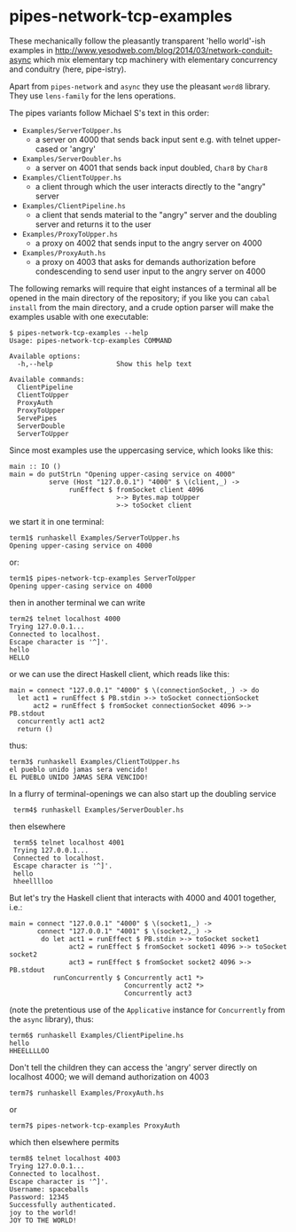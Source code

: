 pipes-network-tcp-examples
==========================

These mechanically follow the pleasantly
transparent 'hello world'-ish examples in
http://www.yesodweb.com/blog/2014/03/network-conduit-async
which mix elementary tcp machinery with elementary
concurrency and conduitry (here, pipe-istry).

Apart from `pipes-network` and `async` they use the pleasant
`word8` library. They use `lens-family` for the lens operations.

The pipes variants follow Michael S's text in this
order:

-   `Examples/ServerToUpper.hs`
    -   a server on 4000 that sends back input sent e.g. with telnet
        upper-cased or 'angry'
-   `Examples/ServerDoubler.hs`
    -   a server on 4001 that sends back 
        input doubled, `Char8` by `Char8`
-   `Examples/ClientToUpper.hs`
    -   a client through which the user interacts
        directly to the "angry" server 
-   `Examples/ClientPipeline.hs`
    -   a client that sends material to the
        "angry" server and the doubling server and
        returns it to the user
-   `Examples/ProxyToUpper.hs`
    -   a proxy on 4002 that sends input to the
        angry server on 4000
-   `Examples/ProxyAuth.hs`
    -   a proxy on 4003 that asks for demands
        authorization before condescending to send
        user input to the angry server on 4000

The following remarks will require that eight
instances of a terminal all be opened in the main
directory of the repository; if you like you can
`cabal install` from the main directory, and a
crude option parser will make the examples usable with
one executable:

    $ pipes-network-tcp-examples --help
    Usage: pipes-network-tcp-examples COMMAND

    Available options:
      -h,--help                Show this help text

    Available commands:
      ClientPipeline           
      ClientToUpper            
      ProxyAuth                
      ProxyToUpper             
      ServePipes               
      ServerDouble             
      ServerToUpper

Since most examples use the uppercasing service,
which looks like this:


    main :: IO ()
    main = do putStrLn "Opening upper-casing service on 4000"
              serve (Host "127.0.0.1") "4000" $ \(client,_) -> 
                   runEffect $ fromSocket client 4096
                               >-> Bytes.map toUpper
                               >-> toSocket client


we start it in one terminal:

    term1$ runhaskell Examples/ServerToUpper.hs
    Opening upper-casing service on 4000

or:

    term1$ pipes-network-tcp-examples ServerToUpper
    Opening upper-casing service on 4000
    
then in another terminal we can write

    term2$ telnet localhost 4000
    Trying 127.0.0.1...
    Connected to localhost.
    Escape character is '^]'.
    hello
    HELLO

or we can use the direct Haskell client, which reads like this:

    main = connect "127.0.0.1" "4000" $ \(connectionSocket,_) -> do
      let act1 = runEffect $ PB.stdin >-> toSocket connectionSocket
          act2 = runEffect $ fromSocket connectionSocket 4096 >-> PB.stdout
      concurrently act1 act2 
      return ()

thus: 

    term3$ runhaskell Examples/ClientToUpper.hs 
    el pueblo unido jamas sera vencido!
    EL PUEBLO UNIDO JAMAS SERA VENCIDO!

In a flurry of terminal-openings we can also start
up the doubling service

     term4$ runhaskell Examples/ServerDoubler.hs 

then elsewhere

     term5$ telnet localhost 4001
     Trying 127.0.0.1...
     Connected to localhost.
     Escape character is '^]'.
     hello
     hheelllloo

But let's try the Haskell client that interacts with 4000 and 4001 together,
i.e.:

    main = connect "127.0.0.1" "4000" $ \(socket1,_) ->
           connect "127.0.0.1" "4001" $ \(socket2,_) ->
            do let act1 = runEffect $ PB.stdin >-> toSocket socket1
                   act2 = runEffect $ fromSocket socket1 4096 >-> toSocket socket2
                   act3 = runEffect $ fromSocket socket2 4096 >-> PB.stdout
               runConcurrently $ Concurrently act1 *>
                                 Concurrently act2 *>
                                 Concurrently act3

(note the pretentious use of the `Applicative` instance for `Concurrently` from the
`async` library), thus:

    term6$ runhaskell Examples/ClientPipeline.hs 
    hello
    HHEELLLLOO


Don't tell the children they can access the
'angry' server directly on localhost 4000; we will
demand authorization on 4003

    term7$ runhaskell Examples/ProxyAuth.hs

or

    term7$ pipes-network-tcp-examples ProxyAuth

which then elsewhere permits

    term8$ telnet localhost 4003
    Trying 127.0.0.1...
    Connected to localhost.
    Escape character is '^]'.
    Username: spaceballs
    Password: 12345
    Successfully authenticated.
    joy to the world!
    JOY TO THE WORLD!
